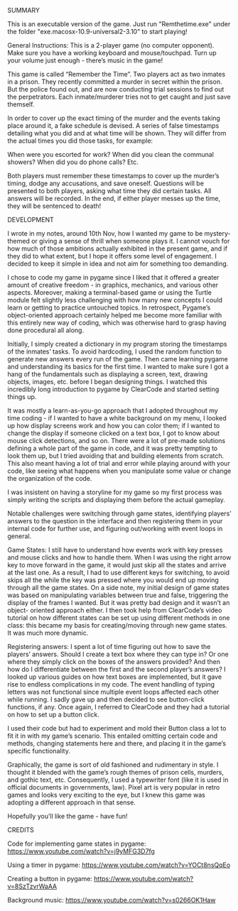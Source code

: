 SUMMARY

This is an executable version of the game. Just run "Remthetime.exe" under the folder "exe.macosx-10.9-universal2-3.10" to start playing!
 
General Instructions: This is a 2-player game (no computer opponent). Make sure you have a working keyboard and mouse/touchpad. Turn up your volume just enough - there’s music in the game!

This game is called “Remember the Time”. Two players act as two inmates in a prison. They recently committed a murder in secret within the prison. But the police found out, and are now conducting trial sessions to find out the perpetrators. Each inmate/murderer tries not to get caught and just save themself.

In order to cover up the exact timing of the murder and the events taking place around it, a fake schedule is devised. A series of false timestamps detailing what you did and at what time will be shown. They will differ from the actual times you did those tasks, for example:

When were you escorted for work?
When did you clean the communal showers?
When did you do phone calls?
Etc.

Both players must remember these timestamps to cover up the murder’s timing, dodge any accusations, and save oneself. Questions will be presented to both players, asking what time they did certain tasks. All answers will be recorded. In the end, if either player messes up the time, they will be sentenced to death!


DEVELOPMENT

I wrote in my notes, around 10th Nov, how I wanted my game to be mystery-themed or giving a sense of thrill when someone plays it. I cannot vouch for how much of those ambitions actually exhibited in the present game, and if they did to what extent, but I hope it offers some level of engagement. I decided to keep it simple in idea and not aim for something too demanding.

I chose to code my game in pygame since I liked that it offered a greater amount of creative freedom - in graphics, mechanics, and various other aspects. Moreover, making a terminal-based game or using the Turtle module felt slightly less challenging with how many new concepts I could learn or getting to practice untouched topics. In retrospect, Pygame’s object-oriented approach certainly helped me become more familiar with this entirely new way of coding, which was otherwise hard to grasp having done procedural all along.

Initially, I simply created a dictionary in my program storing the timestamps of the inmates’ tasks. To avoid hardcoding, I used the random function to generate new answers every run of the game. Then came learning pygame and understanding its basics for the first time. I wanted to make sure I got a hang of the fundamentals such as displaying a screen, text, drawing objects, images, etc. before I began designing things. I watched this incredibly long introduction to pygame by ClearCode and started setting things up.

It was mostly a learn-as-you-go approach that I adopted throughout my time coding - if I wanted to have a white background on my menu, I looked up how display screens work and how you can color them; if I wanted to change the display if someone clicked on a text box, I got to know about mouse click detections, and so on. There were a lot of pre-made solutions defining a whole part of the game in code, and it was pretty tempting to look them up, but I tried avoiding that and building elements from scratch. This also meant having a lot of trial and error while playing around with your code, like seeing what happens when you manipulate some value or change the organization of the code.

I was insistent on having a storyline for my game so my first process was simply writing the scripts and displaying them before the actual gameplay.

Notable challenges were switching through game states, identifying players’ answers to the question in the interface and then registering them in your internal code for further use, and figuring out/working with event loops in general.

Game States: I still have to understand how events work with key presses and mouse clicks and how to handle them. When I was using the right arrow key to move forward in the game, it would just skip all the states and arrive at the last one. As a result, I had to use different keys for switching, to avoid skips all the while the key was pressed where you would end up moving through all the game states. On a side note, my initial design of game states was based on manipulating variables between true and false, triggering the display of the frames I wanted. But it was pretty bad design and it wasn’t an object- oriented approach either. I then took help from ClearCode’s video tutorial on how different states can be set up using different methods in one class: this became my basis for creating/moving through new game states. It was much more dynamic.

Registering answers: I spent a lot of time figuring out how to save the players’ answers. Should I create a text box where they can type in? Or one where they simply click on the boxes of the answers provided? And then how do I differentiate between the first and the second player’s answers? I looked up various guides on how text boxes are implemented, but it gave rise to endless complications in my code. The event handling of typing letters was not functional since multiple event loops affected each other while running. I sadly gave up and then decided to see button-click functions, if any. Once again, I referred to ClearCode and they had a tutorial on how to set up a button click.

I used their code but had to experiment and mold their Button class a lot to fit it in with my game’s scenario. This entailed omitting certain code and methods, changing statements here and there, and placing it in the game’s specific functionality.

Graphically, the game is sort of old fashioned and rudimentary in style. I thought it blended with the game’s rough themes of prison cells, murders, and gothic text, etc. Consequently, I used a typewriter font (like it is used in official documents in governments, law). Pixel art is very popular in retro games and looks very exciting to the eye, but I knew this game was adopting a different approach in that sense.

Hopefully you’ll like the game - have fun!


CREDITS

Code for implementing game states in pygame: https://www.youtube.com/watch?v=j9yMFG3D7fg

Using a timer in pygame: https://www.youtube.com/watch?v=YOCt8nsQqEo

Creating a button in pygame: https://www.youtube.com/watch?v=8SzTzvrWaAA

Background music: https://www.youtube.com/watch?v=s0266OK1Haw
